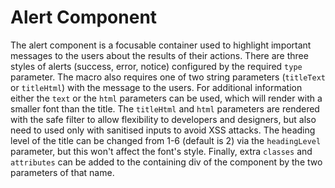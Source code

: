 # Alert Component

The alert component is a focusable container used to highlight important messages to the users about the results of their actions. There are three styles of alerts (success, error, notice) configured by the required `type` parameter. The macro also requires one of two string parameters (`titleText` or `titleHtml`) with the message to the users. For additional information either the `text` or the `html` parameters can be used, which will render with a smaller font than the title. The `titleHtml` and `html` parameters are rendered with the safe filter to allow flexibility to developers and designers, but also need to used only with sanitised inputs to avoid XSS attacks. The heading level of the title can be changed from 1-6 (default is 2) via the `headingLevel` parameter, but this won't affect the font's style. Finally, extra `classes` and `attributes` can be added to the containing div of the component by the two parameters of that name.
